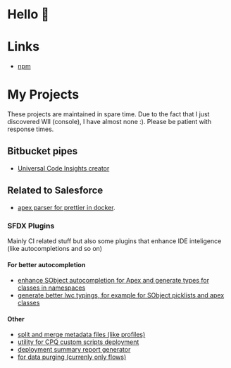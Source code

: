 # Hello 👋


# Links

- [npm](https://www.npmjs.com/~ziemniakoss)

# My Projects

These projects are maintained in spare time.
Due to the fact that I just discovered WII (console), I have almost none :).
Please be patient with response times.

## Bitbucket pipes

- [Universal Code Insights creator](https://bitbucket.org/Ziemniakoss/code-insights-report-creator)

## Related to Salesforce

- [apex parser for prettier in docker](https://github.com/Ziemniakoss/prettier-apex-server-in-docker).


### SFDX Plugins

Mainly CI related stuff but also some plugins that enhance IDE inteligence (like autocompletions and so on) 

#### For better autocompletion

- [enhance SObject autocompletion for Apex and generate types for classes in namespaces](https://github.com/Ziemniakoss/apex-typings-generator)
- [generate better lwc typings, for example for SObject picklists and apex classes](https://github.com/Ziemniakoss/lwc-typings-generator)

#### Other

- [split and merge metadata files (like profiles)](https://github.com/Ziemniakoss/sfdx-metadata-splitter)
- [utility for CPQ custom scripts deployment](https://github.com/Ziemniakoss/sfdx-cpq-scripts-deployment)
- [deployment summary report generator](https://github.com/Ziemniakoss/sfdx-ci-summary-creator)
- [for data purging (currenly only flows)](https://www.npmjs.com/package/@ziemniakoss/sf-purge-plugin)
